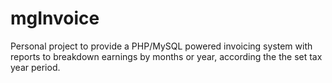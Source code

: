 mgInvoice
=========

Personal project to provide a PHP/MySQL powered invoicing system with reports to breakdown earnings by months or year, according the the set tax year period.
